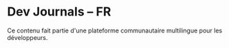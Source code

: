 # Dev Journals – FR

Ce contenu fait partie d'une plateforme communautaire multilingue pour les développeurs.